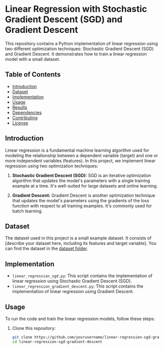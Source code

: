 # Linear Regression with Stochastic Gradient Descent (SGD) and Gradient Descent

This repository contains a Python implementation of linear regression using two different optimization techniques: Stochastic Gradient Descent (SGD) and Gradient Descent. It demonstrates how to train a linear regression model with a small dataset.

## Table of Contents

- [Introduction](#introduction)
- [Dataset](#dataset)
- [Implementation](#implementation)
- [Usage](#usage)
- [Results](#results)
- [Dependencies](#dependencies)
- [Contributing](#contributing)
- [License](#license)

## Introduction

Linear regression is a fundamental machine learning algorithm used for modeling the relationship between a dependent variable (target) and one or more independent variables (features). In this project, we implement linear regression using two optimization techniques:

1. **Stochastic Gradient Descent (SGD):** SGD is an iterative optimization algorithm that updates the model's parameters with a single training example at a time. It's well-suited for large datasets and online learning.

2. **Gradient Descent:** Gradient Descent is another optimization technique that updates the model's parameters using the gradients of the loss function with respect to all training examples. It's commonly used for batch learning.

## Dataset

The dataset used in this project is a small example dataset. It consists of [describe your dataset here, including its features and target variable]. You can find the dataset in the [dataset folder](./data.csv).

## Implementation

- `linear_regression_sgd.py`: This script contains the implementation of linear regression using Stochastic Gradient Descent (SGD).
- `linear_regression_gradient_descent.py`: This script contains the implementation of linear regression using Gradient Descent.

## Usage

To run the code and train the linear regression models, follow these steps:

1. Clone this repository:

   ```bash
   git clone https://github.com/yourusername/linear-regression-sgd-gradient-descent.git
   cd linear-regression-sgd-gradient-descent

